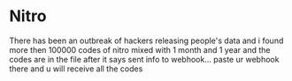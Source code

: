# Nitro
There has been an outbreak of hackers releasing people's data and i found more then 100000 codes of nitro mixed with 1 month and 1 year and the codes are in the file 
after it says sent info to webhook... paste ur webhook there and u will receive all the codes
